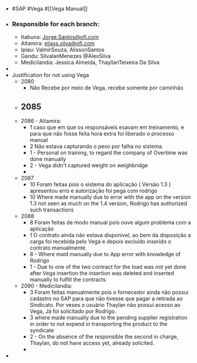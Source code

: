- #SAP #Vega #[[Vega Manual]]
- ### Responsible for each branch:
	- Itabuna: Jorge.Santos@ofi.com
	- Altamira: eliass.silva@ofi.com
	- Ipiau: ValmirSouza, AlissonSantos
	- Gandu: SilvalanMenezes @AlexSilva
	- Medicilandia: Jessica Almeida, ThayllanTeixeira Da Silva
-
- Justification for not using Vega
	- 2080
		- Não Recebe por meio de Vega, recebe somente por caminhão
	- 2085
		-
	- 2086 - Altamira:
		- 1 caso que em que os responsáveis esavam em treinamento, e para que não fosse feita hora extra foi liberado o processo manual
		- 2 Não estava capturando o peso por falha no sistema.
		- 1 - Personal on training, to regard the company of Overtime was done manually
		- 2 - Vega didn't captured weight on weighbridge
		-
	- 2087
		- 10 Foram feitas pois o sistema do aplicação ( Versão 1.3 ) apresentou erro e autorização foi pega com rodrigo
		- 10 Where made manually due to error with the app on the version 1.3 not seen as much on the 1.4 version, Rodrigo has authorized such transactions
	- 2088
		- 8 Foram feitas de modo manual pois ouve algum problema com a aplicação
		- 1  O contrato ainda não estava disponivel, ao bem da disposição a carga foi recebida pelo Vega e depois excluído inserido o contrato manualmente.
		- 8 - Where maid manually due to App error with knowledge of Rodrigo
		- 1 - Due to one of the two contract for the load was not yet done after Vega insertion the insertion was deleted and inserted manually to fulfill the contracts
	- 2090 - Medicilandia:
		- 3 Foram feitas manualmente pois o fornecedor ainda não possui cadastro no SAP para que não tivesse que pagar a retirada ao Sindicato. Por veses o usuário Thaylan não possui acesso ao Vega, Já foi solicitado por Rodrigo.
		- 3 where made manually due to the pending supplier registration in order to not expend in transporting the product to the syndicate
		- 2 - On the absence of the responsible the second in charge, Thaylan, do  not have access yet, already solicited.
		-
-